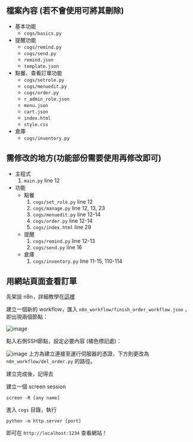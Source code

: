 ## 檔案內容 (若不會使用可將其刪除)
- 基本功能
    - `cogs/basics.py`
- 提醒功能
    - `cogs/remind.py`
    - `cogs/send.py`
    - `remind.json`
    - `template.json`
- 點餐、查看訂單功能
    - `cogs/setrole.py`
    - `cogs/menuedit.py`
    - `cogs/order.py`
    - `r_admin_role.json`
    - `menu.json`
    - `cart.json`
    - `index.html`
    - `style.css`
- 倉庫
    - `cogs/inventory.py`


## 需修改的地方(功能部份需要使用再修改即可)

- 主程式  
    1. ```main.py``` line 12  
- 功能
    - 點餐
        1. `cogs/set_role.py` line 12
        4. `cogs/manage.py` line 12, 13, 23  
        5. `cogs/menuedit.py` line 12-14  
        6. `cogs/order.py` line 12-14
        1. `cogs/index.html` line 29 
    - 提醒
        1. ```cogs/remind.py``` line 12-13
        2. ```cogs/send.py``` line 16
    - 倉庫
        1. ```cogs/inventory.py``` line 11-15, 110-114

## 用網站頁面查看訂單
先架設 n8n，詳細教學在[這裡](https://docs.n8n.io/hosting/)    

建立一個新的 workflow，匯入 `n8n_workflow/finish_order_workflow.json` ，即出現兩個節點：  

![image](https://github.com/user-attachments/assets/217cc602-69b1-4743-a280-f8b5a196da14)

點入右側SSH節點，設定必要內容 (橘色標記處)：

![image](https://github.com/user-attachments/assets/b0a711f9-a926-4039-a20f-aa0e83aa7f53)
上方為建立連接至運行伺服器的憑證，下方則更改為 `n8n_workflow/del_order.py` 的路徑。

建立完成後，記得去

建立一個 screen session
```
screen -R [any name]
```
進入 `cogs` 目錄，執行
```
python -m http.server [port]
```
即可在 `http://localhost:1234` 查看網站！
